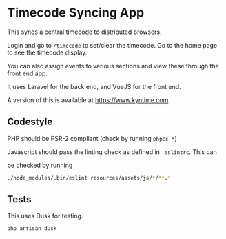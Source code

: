 # Timecode Syncing App

This syncs a central timecode to distributed browsers.

Login and go to `/timecode` to set/clear the timecode.  Go to the home page
to see the timecode display.

You can also assign events to various sections and view these through the
front end app.

It uses Laravel for the back end, and VueJS for the front end.

A version of this is available at https://www.kyntime.com.

## Codestyle

PHP should be PSR-2 compliant (check by running `phpcs *`)

Javascript should pass the linting check as defined in `.eslintrc`.  This can

be checked by running
```bash
./node_modules/.bin/eslint resources/assets/js/*/**.*
```

## Tests

This uses Dusk for testing.

```bash
php artisan dusk
```
